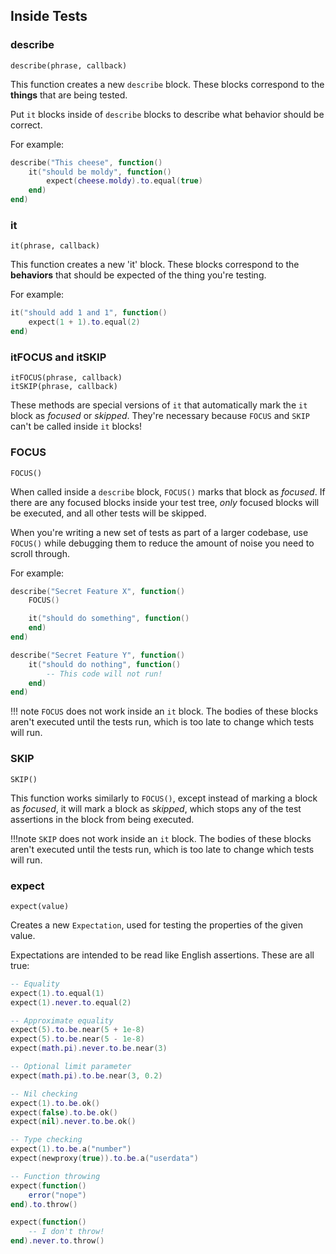 ## Inside Tests

### describe
```
describe(phrase, callback)
```

This function creates a new `describe` block. These blocks correspond to the **things** that are being tested.

Put `it` blocks inside of `describe` blocks to describe what behavior should be correct.

For example:

```lua
describe("This cheese", function()
	it("should be moldy", function()
		expect(cheese.moldy).to.equal(true)
	end)
end)
```

### it
```
it(phrase, callback)
```

This function creates a new 'it' block. These blocks correspond to the **behaviors** that should be expected of the thing you're testing.

For example:

```lua
it("should add 1 and 1", function()
	expect(1 + 1).to.equal(2)
end)
```

### itFOCUS and itSKIP
```
itFOCUS(phrase, callback)
itSKIP(phrase, callback)
```

These methods are special versions of `it` that automatically mark the `it` block as *focused* or *skipped*. They're necessary because `FOCUS` and `SKIP` can't be called inside `it` blocks!

### FOCUS
```
FOCUS()
```

When called inside a `describe` block, `FOCUS()` marks that block as *focused*. If there are any focused blocks inside your test tree, *only* focused blocks will be executed, and all other tests will be skipped.

When you're writing a new set of tests as part of a larger codebase, use `FOCUS()` while debugging them to reduce the amount of noise you need to scroll through.

For example:

```lua
describe("Secret Feature X", function()
	FOCUS()

	it("should do something", function()
	end)
end)

describe("Secret Feature Y", function()
	it("should do nothing", function()
		-- This code will not run!
	end)
end)
```

!!! note
	`FOCUS` does not work inside an `it` block. The bodies of these blocks aren't executed until the tests run, which is too late to change which tests will run.

### SKIP
```
SKIP()
```

This function works similarly to `FOCUS()`, except instead of marking a block as *focused*, it will mark a block as *skipped*, which stops any of the test assertions in the block from being executed.

!!!note
	`SKIP` does not work inside an `it` block. The bodies of these blocks aren't executed until the tests run, which is too late to change which tests will run.

### expect
```
expect(value)
```

Creates a new `Expectation`, used for testing the properties of the given value.

Expectations are intended to be read like English assertions. These are all true:

```lua
-- Equality
expect(1).to.equal(1)
expect(1).never.to.equal(2)

-- Approximate equality
expect(5).to.be.near(5 + 1e-8)
expect(5).to.be.near(5 - 1e-8)
expect(math.pi).never.to.be.near(3)

-- Optional limit parameter
expect(math.pi).to.be.near(3, 0.2)

-- Nil checking
expect(1).to.be.ok()
expect(false).to.be.ok()
expect(nil).never.to.be.ok()

-- Type checking
expect(1).to.be.a("number")
expect(newproxy(true)).to.be.a("userdata")

-- Function throwing
expect(function()
	error("nope")
end).to.throw()

expect(function()
	-- I don't throw!
end).never.to.throw()
```